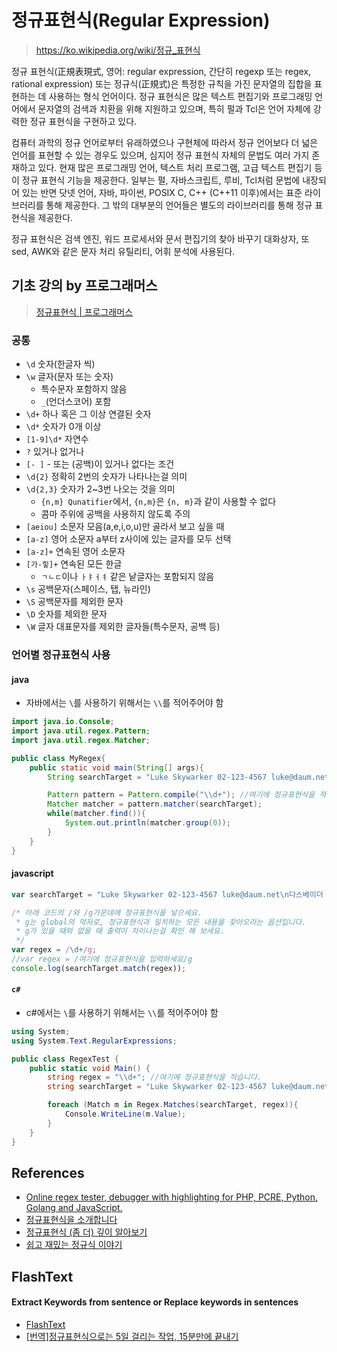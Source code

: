 # 정규표현식(Regular Expression)

> https://ko.wikipedia.org/wiki/정규_표현식

정규 표현식(正規表現式, 영어: regular expression, 간단히 regexp 또는 regex, rational expression) 또는 정규식(正規式)은 특정한 규칙을 가진 문자열의 집합을 표현하는 데 사용하는 형식 언어이다. 정규 표현식은 많은 텍스트 편집기와 프로그래밍 언어에서 문자열의 검색과 치환을 위해 지원하고 있으며, 특히 펄과 Tcl은 언어 자체에 강력한 정규 표현식을 구현하고 있다.

컴퓨터 과학의 정규 언어로부터 유래하였으나 구현체에 따라서 정규 언어보다 더 넓은 언어를 표현할 수 있는 경우도 있으며, 심지어 정규 표현식 자체의 문법도 여러 가지 존재하고 있다. 현재 많은 프로그래밍 언어, 텍스트 처리 프로그램, 고급 텍스트 편집기 등이 정규 표현식 기능을 제공한다. 일부는 펄, 자바스크립트, 루비, Tcl처럼 문법에 내장되어 있는 반면 닷넷 언어, 자바, 파이썬, POSIX C, C++ (C++11 이후)에서는 표준 라이브러리를 통해 제공한다. 그 밖의 대부분의 언어들은 별도의 라이브러리를 통해 정규 표현식을 제공한다.

정규 표현식은 검색 엔진, 워드 프로세서와 문서 편집기의 찾아 바꾸기 대화상자, 또 sed, AWK와 같은 문자 처리 유틸리티, 어휘 분석에 사용된다.

## 기초 강의 by 프로그래머스
> [정규표현식 | 프로그래머스](https://programmers.co.kr/learn/courses/11)

### 공통

- `\d` 숫자(한글자 씩)
- `\w` 글자(문자 또는 숫자)
  - 특수문자 포함하지 않음
  - `_`(언더스코어) 포함
- `\d+` 하나 혹은 그 이상 연결된 숫자
- `\d*` 숫자가 0개 이상
- `[1-9]\d*` 자연수
- `?` 있거나 없거나
- `[- ]` - 또는 (공백)이 있거나 없다는 조건
- `\d{2}` 정확히 2번의 숫자가 나타나는걸 의미
- `\d{2,3}` 숫자가 2~3번 나오는 것을 의미
	- `{n,m} Qunatifier`에서, `{n,m}`은 `{n, m}`과 같이 사용할 수 없다
	- 콤마 주위에 공백을 사용하지 않도록 주의
- `[aeiou]` 소문자 모음(a,e,i,o,u)만 골라서 보고 싶을 때
- `[a-z]` 영어 소문자 a부터 z사이에 있는 글자를 모두 선택
- `[a-z]+` 연속된 영어 소문자
- `[가-힣]+` 연속된 모든 한글
	- `ㄱㄴㄷ`이나 `ㅏㅑㅓㅕ` 같은 낱글자는 포함되지 않음
- `\s` 공백문자(스페이스, 탭, 뉴라인)
- `\S` 공백문자를 제외한 문자
- `\D` 숫자를 제외한 문자
- `\W` 글자 대표문자를 제외한 글자들(특수문자, 공백 등)

### 언어별 정규표현식 사용

#### java
- 자바에서는 `\`를 사용하기 위해서는 `\\`를 적어주어야 함

```java
import java.io.Console;
import java.util.regex.Pattern;
import java.util.regex.Matcher;

public class MyRegex{
	public static void main(String[] args){
		String searchTarget = "Luke Skywarker 02-123-4567 luke@daum.net\n다스베이더 070-9999-9999 darth_vader@gmail.com\nprincess leia 010 2454 3457 leia@gmail.com";

		Pattern pattern = Pattern.compile("\\d+"); //여기에 정규표현식을 적습니다.
		Matcher matcher = pattern.matcher(searchTarget);
		while(matcher.find()){
			System.out.println(matcher.group(0));
		}
	}
}
```

#### javascript
```js
var searchTarget = "Luke Skywarker 02-123-4567 luke@daum.net\n다스베이더 070-9999-9999 darth_vader@gmail.com\nprincess leia 010 2454 3457 leia@gmail.com";

/* 아래 코드의 /와 /g가운데에 정규표현식을 넣으세요.
 * g는 global의 약자로, 정규표현식과 일치하는 모든 내용을 찾아오라는 옵션입니다.
 * g가 있을 때와 없을 때 출력이 차이나는걸 확인 해 보세요.
 */
var regex = /\d+/g;
//var regex = /여기에 정규표현식을 입력하세요/g
console.log(searchTarget.match(regex));
```

#### `c#`
- c#에서는 `\`를 사용하기 위해서는 `\\`를 적어주어야 함

```cs
using System;
using System.Text.RegularExpressions;

public class RegexTest {
	public static void Main() {
		string regex = "\\d+"; //여기에 정규표현식을 적습니다.
		string searchTarget = "Luke Skywarker 02-123-4567 luke@daum.net\n다스베이더 070-9999-9999 darth_vader@gmail.com\nprincess leia 010 2454 3457 leia@gmail.com";

		foreach (Match m in Regex.Matches(searchTarget, regex)){
			Console.WriteLine(m.Value);
		}
	}
}
```

## References
- [Online regex tester, debugger with highlighting for PHP, PCRE, Python, Golang and JavaScript.](https://regex101.com/)
- [정규표현식을 소개합니다](http://www.nextree.co.kr/p4327/)
- [정규표현식 (좀 더) 깊이 알아보기](https://medium.com/@originerd/%EC%A0%95%EA%B7%9C%ED%91%9C%ED%98%84%EC%8B%9D-%EC%A2%80-%EB%8D%94-%EA%B9%8A%EC%9D%B4-%EC%95%8C%EC%95%84%EB%B3%B4%EA%B8%B0-5bd16027e1e0)
- [쉽고 재밌는 정규식 이야기](http://woowabros.github.io/study/2016/08/16/easy_and_fun_reg_exp.html)

## FlashText
#### Extract Keywords from sentence or Replace keywords in sentences
- [FlashText](https://github.com/vi3k6i5/flashtext)
- [[번역]정규표현식으로는 5일 걸리는 작업, 15분만에 끝내기](https://medium.com/@jwyeom63/%EB%B2%88%EC%97%AD-%EC%A0%95%EA%B7%9C%ED%91%9C%ED%98%84%EC%8B%9D%EC%9C%BC%EB%A1%9C-5%EC%9D%BC-%EA%B1%B8%EB%A6%AC%EB%8A%94-%EC%9E%91%EC%97%85-15%EB%B6%84%EB%A7%8C%EC%97%90-%EB%81%9D%EB%82%B4%EA%B8%B0-2e615a907048)
